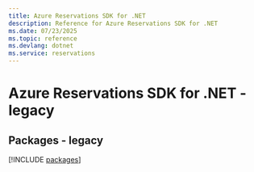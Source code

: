 ```yaml
---
title: Azure Reservations SDK for .NET
description: Reference for Azure Reservations SDK for .NET
ms.date: 07/23/2025
ms.topic: reference
ms.devlang: dotnet
ms.service: reservations
---
```

# Azure Reservations SDK for .NET - legacy
## Packages - legacy
[!INCLUDE [packages](reservations-index.md)]